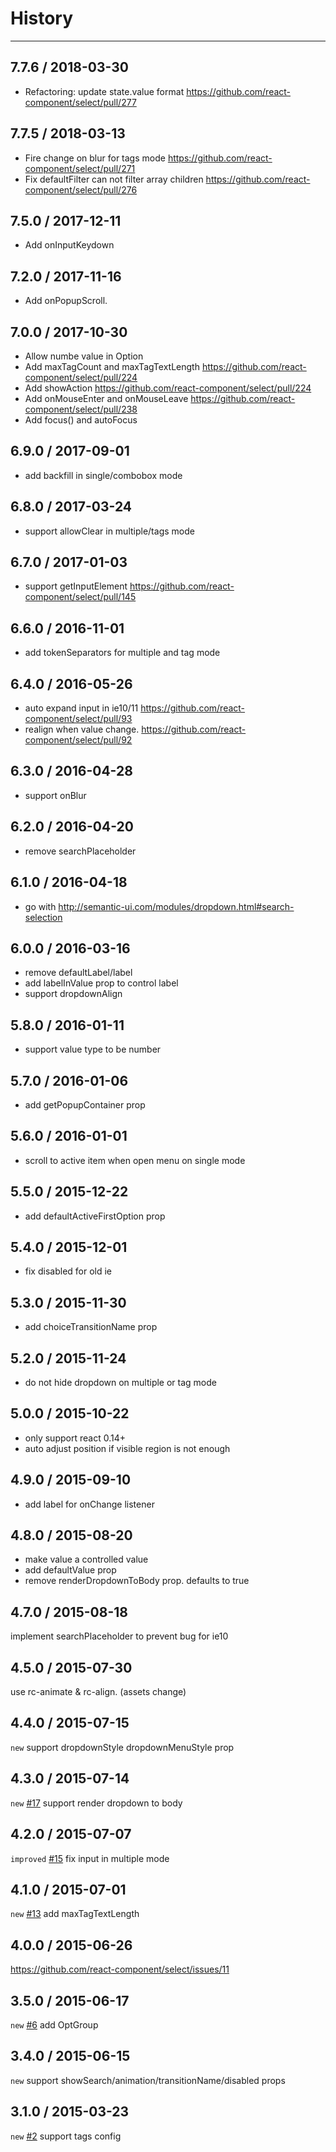 # History
----

## 7.7.6 / 2018-03-30

- Refactoring: update state.value format https://github.com/react-component/select/pull/277

## 7.7.5 / 2018-03-13

- Fire change on blur for tags mode https://github.com/react-component/select/pull/271
- Fix defaultFilter can not filter array children https://github.com/react-component/select/pull/276

## 7.5.0 / 2017-12-11

- Add onInputKeydown

## 7.2.0 / 2017-11-16

- Add onPopupScroll.

## 7.0.0 / 2017-10-30

- Allow numbe value in Option
- Add maxTagCount and maxTagTextLength https://github.com/react-component/select/pull/224
- Add showAction https://github.com/react-component/select/pull/224
- Add onMouseEnter and onMouseLeave https://github.com/react-component/select/pull/238
- Add focus() and autoFocus

## 6.9.0 / 2017-09-01

- add backfill in single/combobox mode

## 6.8.0 / 2017-03-24

- support allowClear in multiple/tags mode

## 6.7.0 / 2017-01-03

- support getInputElement https://github.com/react-component/select/pull/145

## 6.6.0 / 2016-11-01

- add tokenSeparators for multiple and tag mode

## 6.4.0 / 2016-05-26

- auto expand input in ie10/11 https://github.com/react-component/select/pull/93
- realign when value change. https://github.com/react-component/select/pull/92

## 6.3.0 / 2016-04-28

- support onBlur

## 6.2.0 / 2016-04-20

- remove searchPlaceholder

## 6.1.0 / 2016-04-18

- go with http://semantic-ui.com/modules/dropdown.html#search-selection

## 6.0.0 / 2016-03-16

- remove defaultLabel/label
- add labelInValue prop to control label
- support dropdownAlign

## 5.8.0 / 2016-01-11

- support value type to be number

## 5.7.0 / 2016-01-06

- add getPopupContainer prop

## 5.6.0 / 2016-01-01

- scroll to active item when open menu on single mode

## 5.5.0 / 2015-12-22

- add defaultActiveFirstOption prop

## 5.4.0 / 2015-12-01

- fix disabled for old ie

## 5.3.0 / 2015-11-30

- add choiceTransitionName prop

## 5.2.0 / 2015-11-24

- do not hide dropdown on multiple or tag mode

## 5.0.0 / 2015-10-22

- only support react 0.14+
- auto adjust position if visible region is not enough

## 4.9.0 / 2015-09-10

- add label for onChange listener

## 4.8.0 / 2015-08-20

- make value a controlled value
- add defaultValue prop
- remove renderDropdownToBody prop. defaults to true

## 4.7.0 / 2015-08-18

implement searchPlaceholder to prevent bug for ie10

## 4.5.0 / 2015-07-30

use rc-animate & rc-align. (assets change)

## 4.4.0 / 2015-07-15

`new` support dropdownStyle dropdownMenuStyle prop

## 4.3.0 / 2015-07-14

`new` [#17](https://github.com/react-component/select/issues/17) support render dropdown to body

## 4.2.0 / 2015-07-07

`improved` [#15](https://github.com/react-component/select/issues/15) fix input in multiple mode

## 4.1.0 / 2015-07-01

`new` [#13](https://github.com/react-component/select/issues/13) add maxTagTextLength

## 4.0.0 / 2015-06-26

https://github.com/react-component/select/issues/11

## 3.5.0 / 2015-06-17

`new` [#6](https://github.com/react-component/select/issues/6) add OptGroup


## 3.4.0 / 2015-06-15

`new` support showSearch/animation/transitionName/disabled props

## 3.1.0 / 2015-03-23

`new` [#2](https://github.com/react-component/select/pull/2) support tags config
